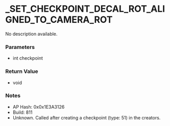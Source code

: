 # _SET_CHECKPOINT_DECAL_ROT_ALIGNED_TO_CAMERA_ROT

No description available.

### Parameters
* int checkpoint

### Return Value
* void

### Notes
* AP Hash: 0x0x1E3A3126
* Build: 811
* Unknown. Called after creating a checkpoint (type: 51) in the creators.

